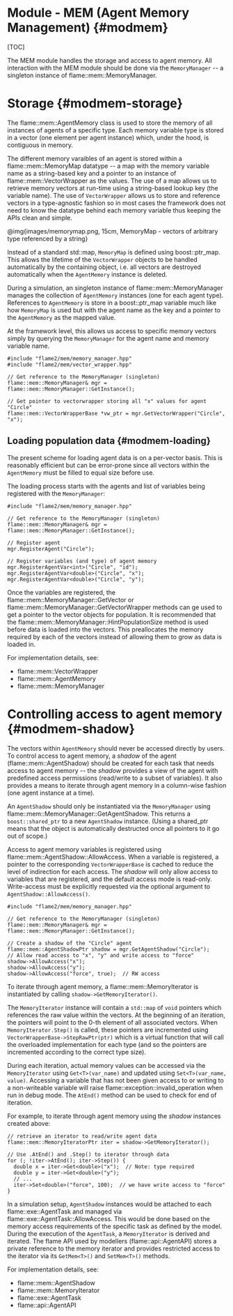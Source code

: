 Module - MEM (Agent Memory Management) {#modmem}
==================================

[TOC]

The MEM module handles the storage and access to agent memory. All interaction with
the MEM module should be done via the `MemoryManager` -- a singleton instance of
flame::mem::MemoryManager.

Storage {#modmem-storage}
============

The flame::mem::AgentMemory class is used to store the memory of all
instances of agents of a specific type. Each memory variable type is stored in a
vector (one element per agent instance) which, under the hood, is contiguous in memory.

The different memory varaibles of an agent is stored within a
flame::mem::MemoryMap datatype -- a map with the memory variable name as a string-based 
key and a pointer to an instance of flame::mem::VectorWrapper as the values. 
The use of a map allows us to retrieve memory vectors at run-time using a string-based 
lookup key (the variable name).
The use of `VectorWrapper` allows us to store and reference vectors in a 
type-agnostic fashion so in most cases the framework does not need to know the datatype
behind each memory variable thus keeping the APIs clean and simple.


@img{images/memorymap.png, 15cm, MemoryMap - vectors of arbitrary type referenced by a string}

Instead of a standard std::map, `MemoryMap` is defined using boost::ptr_map. 
This allows the lifetime of the `VectorWrapper` objects to be handled automatically by
the containing object, i.e. all vectors are destroyed automatically when the 
`AgentMemory` instance is deleted.

During a simulation, an singleton instance of flame::mem::MemoryManager manages the 
collection of `AgentMemory` instances (one for each agent type). 
References to `AgentMemory` is store in a boost::ptr_map variable much like how 
`MemoryMap` is used but with the agent name as the key and a pointer to the `AgentMemory` 
as the mapped value.

At the framework level, this allows us access to specific memory vectors simply
by querying the `MemoryManager` for the agent name and memory variable name.

    #include "flame2/mem/memory_manager.hpp"
    #include "flame2/mem/vector_wrapper.hpp"

    // Get reference to the MemoryManager (singleton)
    flame::mem::MemoryManager& mgr = flame::mem::MemoryManager::GetInstance();

    // Get pointer to vectorwrapper storing all "x" values for agent "Circle"
    flame::mem::VectorWrapperBase *vw_ptr = mgr.GetVectorWrapper("Circle", "x");


Loading population data {#modmem-loading}
-----------------------

The present scheme for loading agent data is on a per-vector basis. This is reasonably 
efficient but can be error-prone since all vectors within the `AgentMemory` must be
filled to equal size before use.

The loading process starts with the agents and list of variables being registered with
the `MemoryManager`:

    #include "flame2/mem/memory_manager.hpp"

    // Get reference to the MemoryManager (singleton)
    flame::mem::MemoryManager& mgr = flame::mem::MemoryManager::GetInstance();

    // Register agent
    mgr.RegisterAgent("Circle");

    // Register variables (and type) of agent memory
    mgr.RegisterAgentVar<int>("Circle", "id");
    mgr.RegisterAgentVar<double>("Circle", "x");
    mgr.RegisterAgentVar<double>("Circle", "y");
    
Once the variables are registered, the flame::mem::MemoryManager::GetVector or 
flame::mem::MemoryManager::GetVectorWrapper methods can ge used to get a pointer to 
the vector objects for population. It is recommended that the
flame::mem::MemoryManager::HintPopulationSize method is used before data is loaded into
the vectors. This preallocates the memory required by each of the vectors instead of 
allowing them to grow as data is loaded in.

For implementation details, see:
 * flame::mem::VectorWrapper
 * flame::mem::AgentMemory
 * flame::mem::MemoryManager
 
 
Controlling access to agent memory {#modmem-shadow}
===================================

The vectors within `AgentMemory` should never be accessed directly by users. To control
access to agent memory, a *shadow* of the agent (flame::mem::AgentShadow) should be
created for each task that needs access to agent memory -- the *shadow* provides a view 
of the agent with predefined access permissions (read/write to a subset of variables). 
It also provides a means to iterate through agent memory in a column-wise fashion 
(one agent instance at a time).

An `AgentShadow` should only be instantiated via the `MemoryManager` using
flame::mem::MemoryManager::GetAgentShadow. This returns a `boost::shared_ptr` to a new 
`AgentShadow` instance. (Using a shared_ptr means that the object is automatically 
destructed once all pointers to it go out of scope.)

Access to agent memory variables is registered using flame::mem::AgentShadow::AllowAccess.
When a variable is registered, a pointer to the corresponding `VectorWrapperBase` is 
cached to reduce the level of indirection for each access. The *shadow* will only allow
access to variables that are registered, and the default access mode is read-only.
Write-access must be explicitly requested via the optional argument 
to `AgentShadow::AllowAccess()`.

    #include "flame2/mem/memory_manager.hpp"

    // Get reference to the MemoryManager (singleton)
    flame::mem::MemoryManager& mgr = flame::mem::MemoryManager::GetInstance();
    
    // Create a shadow of the "Circle" agent
    flame::mem::AgentShadowPtr shadow = mgr.GetAgentShadow("Circle");
    // Allow read access to "x", "y" and write access to "force"
    shadow->AllowAccess("x");
    shadow->AllowAccess("y");
    shadow->AllowAccess("force", true);  // RW access

To iterate through agent memory, a flame::mem::MemoryIterator is instantiated by calling
`shadow->GetMemoryIterator()`. 

The `MemoryIterator` instance will contain a 
`std::map` of `void` pointers which references the raw value within the vectors.
At the beginning of an iteration, the pointers will point to the 0-th element of all 
associated vectors. When `MemoryIterator.Step()` is called, these pointers are 
incremented using `VectorWrapperBase->StepRawPtr(ptr)` which is a virtual function 
that will call the overloaded implementation for each type (and so the pointers are 
incremented according to the correct type size).

During each iteration, actual memory values can be accessed via the `MemoryIterator`
using `Get<T>(var_name)` and updated using `Set<T>(var_name, value)`. 
Accessing a variable that has not been given access to or writing to a non-writeable 
variable will raise flame::exception::invalid_operation when run in debug mode. 
The `AtEnd()` method can be used to check for end of iteration. 

For example, to iterate through agent memory using the *shadow* instances created above:

    // retrieve an iterator to read/write agent data
    flame::mem::MemoryIteratorPtr iter = shadow->GetMemoryIterator();

    // Use .AtEnd() and .Step() to iterator through data
    for (; !iter->AtEnd(); iter->Step()) {
      double x = iter->Get<double>("x");  // Note: type required
      double y = iter->Get<double>("y");
      // ... 
      iter->Set<double>("force", 100);  // we have write access to "force"
    }

In a simulation setup, `AgentShadow` instances would be attached to each 
flame::exe::AgentTask and managed via flame::exe::AgentTask::AllowAccess. This would be
done based on the memory access requirements of the specific task as defined by the model.
During the execution of the `AgentTask`, a `MemoryIterator` is derived and iterated. The 
flame API used by modellers (flame::api::AgentAPI) stores a private reference to the
memory iterator and provides restricted access to the iterator via its `GetMem<T>()` and 
`SetMem<T>()` methods.

For implementation details, see:
 * flame::mem::AgentShadow
 * flame::mem::MemoryIterator
 * flame::exe::AgentTask
 * flame::api::AgentAPI
 